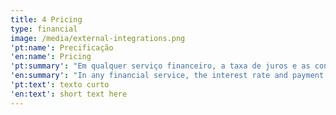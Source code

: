 ```yaml
---
title: 4 Pricing
type: financial
image: /media/external-integrations.png
'pt:name': Precificação
'en:name': Pricing
'pt:summary': "Em qualquer serviço financeiro, a taxa de juros e as condições de pagamento devem ser extremamente personalizados para que o seu produto tenha a rentabilidade adequada, de acordo com a margem financeira e a perda esperada.\n\nCom NOGORD.IO, você tem autonomia para segmentar o público de acordo com as necessidades do negócio e alterar as regras sempre que necessário, sem depender de projetos de TI, para:\n\n* Calcular taxas de acordo com o perfil do cliente, para cada um dos produtos de crédito ou cobrança\n* Determinar prazo mínimo e máximo para a operação\n* Estabelecer carência para o início da pagamento\n* Diferenciar a taxa de acordo com o prazo, valor ou carência solicitados\n* Montar estratégias campeã e desafiantes (testes A/B)\n* Fazer testes de stress\r\n* Oferecer descontos para pontualidade no pagamento ou para a renegociação à vista ou parcelada\n* ... e muito mais!\n\nSolicite uma demonstração e descubra todo o potencial de uma ferramenta que está transformando o método de trabalho das equipes de TI e de negócio!"
'en:summary': "In any financial service, the interest rate and payment terms must be extremely personalized so that your product has the appropriate profitability, according to the financial margin and expected loss.\r\n\n\rWith NOGORD.IO, you have the autonomy to segment the audience according to business needs and change the rules whenever necessary, without relying on IT projects, to:\r\r\n\n* Calculate rates according to the customer profile, for each of the credit or collection products\r\n* Determine minimum and maximum term for the operation\r\n* Establish grace for the commencement of payment\r\n* Differentiate the rate according to the requested term, amount or grace\r\n* Build champion and challenging strategies (A / B tests)\r\n* Do stress tests\r\n* Offer discounts for punctuality in payment or for renegotiation in cash or installment"
'pt:text': texto curto
'en:text': short text here
---
```


